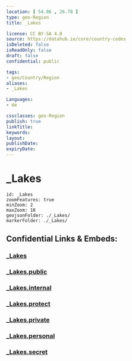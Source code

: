 ```yaml
---
location: [ 54.86 , 26.78 ] 
type: geo-Region
title: _Lakes

license: CC BY-SA 4.0
source: https://datahub.io/core/country-codes
isDeleted: false
isReadOnly: false
draft: false
confidential: public

tags:
- geo/Country/Region
aliases:
- _Lakes

Languages:
- de

cssclasses: geo-Region
publish: true
linkTitle: 
keywords: 
layout: 
publishDate: 
expiryDate: 
---
```


# _Lakes

```leaflet
id: _Lakes
zoomFeatures: true 
minZoom: 2 
maxZoom: 18
geojsonFolder: ./_Lakes/
markerFolder: ./_Lakes/
```


## Confidential Links & Embeds: 

### [_Lakes](/_Standards/Earth/Continent/Europe/Europe~East/Belarus/Oblasts~Belarus/Minsk/_Lakes.md) 

### [_Lakes.public](/_public/Earth/Continent/Europe/Europe~East/Belarus/Oblasts~Belarus/Minsk/_Lakes.public.md) 

### [_Lakes.internal](/_internal/Earth/Continent/Europe/Europe~East/Belarus/Oblasts~Belarus/Minsk/_Lakes.internal.md) 

### [_Lakes.protect](/_protect/Earth/Continent/Europe/Europe~East/Belarus/Oblasts~Belarus/Minsk/_Lakes.protect.md) 

### [_Lakes.private](/_private/Earth/Continent/Europe/Europe~East/Belarus/Oblasts~Belarus/Minsk/_Lakes.private.md) 

### [_Lakes.personal](/_personal/Earth/Continent/Europe/Europe~East/Belarus/Oblasts~Belarus/Minsk/_Lakes.personal.md) 

### [_Lakes.secret](/_secret/Earth/Continent/Europe/Europe~East/Belarus/Oblasts~Belarus/Minsk/_Lakes.secret.md)

